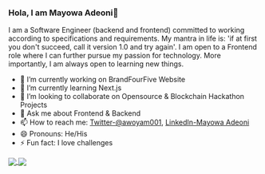 ### Hola, I am Mayowa Adeoni👋
I am a Software Engineer (backend and frontend) committed to working according to specifications and requirements. My mantra in life is: 'if at first you don't succeed, call it version 1.0 and try again'. I am open to a Frontend role where I can further pursue my passion for technology. More importantly, I am always open to learning new things.

- 🔭 I’m currently working on BrandFourFive Website
- 🌱 I’m currently learning Next.js 
- 👯 I’m looking to collaborate on Opensource & Blockchain Hackathon Projects
- 💬 Ask me about Frontend & Backend 
- 📫 How to reach me: [Twitter-@awoyam001](https://twitter.com/awoyam001), [LinkedIn-Mayowa Adeoni](https://www.linkedin.com/in/mayowa-adeoni-9a28a5108)
- 😄 Pronouns: He/His
- ⚡ Fun fact: I love challenges




<a href="https://github.com/pope001/github-readme-stats">
  <img align="center" src="https://github-readme-stats.vercel.app/api?username=pope001&repo=github-readme-stats" />
</a>
<a href="https://github.com/pope001
)">
  <img align="center" src="https://github-readme-stats.vercel.app/api/top-langs/?username=pope001&layout=compact" />
</a>



<!--
![enter image description here](https://github-readme-stats.vercel.app/api?username=pope001&show_icons=true&theme=radical&repo=github-readme-stats)

![enter image description here](https://github-readme-stats.vercel.app/api/top-langs/?username=pope001&layout=compact)

**POPE001/pope001** is a ✨ _special_ ✨ repository because its `README.md` (this file) appears on your GitHub profile.
https://github-readme-stats.vercel.app/api/top-langs/?username=pope001
Here are some ideas to get you started:- 🤔 I’m looking for help with ...


-->
